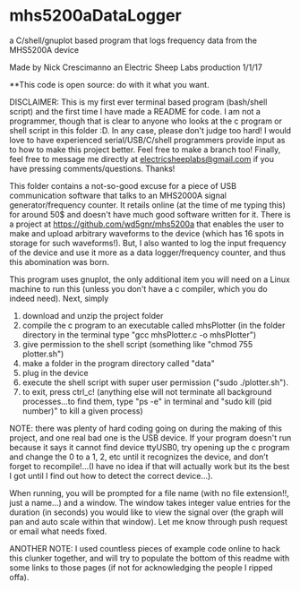 ﻿# mhs5200aDataLogger
a C/shell/gnuplot based program that logs frequency data from the MHS5200A device

Made by Nick Crescimanno
an Electric Sheep Labs production
1/1/17

**This code is open source: do with it what you want. 

DISCLAIMER: This is my first ever terminal based program (bash/shell script) and the first time I have made a README for code. I am not a programmer, though that is clear to anyone who looks at the c program or shell script in this folder :D. In any case, please don't judge too hard! I would love to have experienced serial/USB/C/shell programmers provide input as to how to make this project better. Feel free to make a branch too! Finally, feel free to message me directly at electricsheeplabs@gmail.com if you have pressing comments/questions. Thanks!

This folder contains a not-so-good excuse for a piece of USB communication software that talks to an MHS2000A signal generator/frequency counter. It retails online (at the time of me typing this) for around 50$ and doesn't have much good software written for it. There is a project at https://github.com/wd5gnr/mhs5200a that enables the user to make and upload arbitrary waveforms to the device (which has 16 spots in storage for such waveforms!). But, I also wanted to log the input frequency of the device and use it more as a data logger/frequency counter, and thus this abomination was born.

This program uses gnuplot, the only additional item you will need on a Linux machine to run this (unless you don't have a c compiler, which you do indeed need). Next, simply 
1. download and unzip the project folder
2. compile the c program to an executable called mhsPlotter (in the folder directory in the terminal type "gcc mhsPlotter.c -o mhsPlotter") 
3. give permission to the shell script (something like "chmod 755 plotter.sh")
4. make a folder in the program directory called "data"
5. plug in the device
6. execute the shell script with super user permission ("sudo ./plotter.sh").
7. to exit, press ctrl_c! (anything else will not terminate all background processes...to find them, type "ps -e" in terminal and "sudo kill (pid number)" to kill a given process)


NOTE: there was plenty of hard coding going on during the making of this project, and one real bad one is the USB device. If your program doesn't run because it says it cannot find device ttyUSB0, try opening up the c program and change the 0 to
a 1, 2, etc until it recognizes the device, and don’t forget to recompile!...(I have no idea if that will actually work but its the best I got until I find out how to detect the correct device...).

When running, you will be prompted for a file name (with no file extension!!, just a name...) and a window. The window takes integer value entries for the duration (in seconds) you would like to view the signal over (the graph will pan and auto scale within that window). Let me know through push request or email what needs fixed. 

ANOTHER NOTE: I used countless pieces of example code online to hack this clunker together, and will try to populate the bottom of this readme
with some links to those pages (if not for acknowledging the people I ripped offa). 
